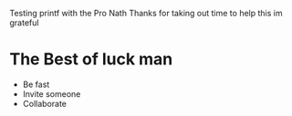  Testing printf with the Pro Nath
Thanks for taking out time to help this im grateful
# The Best of luck man
* Be fast
* Invite someone 
* Collaborate

